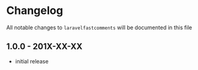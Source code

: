 # Changelog

All notable changes to `laravelfastcomments` will be documented in this file

## 1.0.0 - 201X-XX-XX

- initial release
